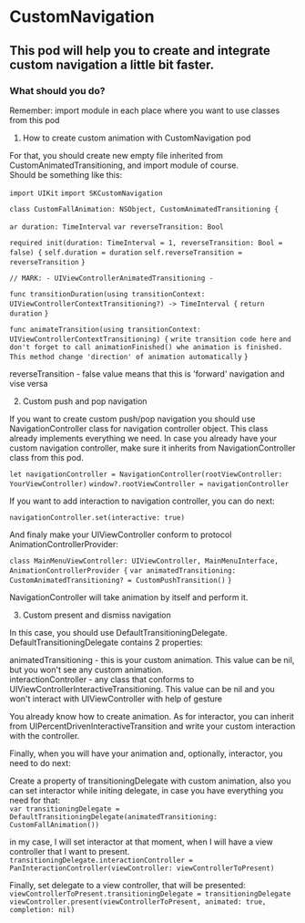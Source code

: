 # CustomNavigation  

## This pod will help you to create and integrate custom navigation a little bit faster.  

### What should you do?  

Remember: import module in each place where you want to use classes from this pod

1. How to create custom animation with CustomNavigation pod  

For that, you should create new empty file inherited from CustomAnimatedTransitioning, and import module of course.  
Should be something like this:  

`import UIKit`
`import SKCustomNavigation`

`class CustomFallAnimation: NSObject, CustomAnimatedTransitioning {`

`ar duration: TimeInterval`
`var reverseTransition: Bool`

`required init(duration: TimeInterval = 1, reverseTransition: Bool = false) {`
`self.duration = duration`
`self.reverseTransition = reverseTransition`
`}`

`// MARK: - UIViewControllerAnimatedTransitioning -`

`func transitionDuration(using transitionContext: UIViewControllerContextTransitioning?) -> TimeInterval {`
`return duration`
`}`

`func animateTransition(using transitionContext: UIViewControllerContextTransitioning) {`
`write transition code here`
`and don't forget to call animationFinished() whe animation is finished. This method change 'direction' of animation automatically`
`}`

reverseTransition - false value means that this is 'forward' navigation and vise versa

2. Custom push and pop navigation  

If you want to create custom push/pop navigation you should use NavigationController class for navigation controller object. This class already implements everything we need.
In case you already have your custom navigation controller, make sure it inherits from NavigationController class from this pod.  

`let navigationController = NavigationController(rootViewController: YourViewController)`
`window?.rootViewController = navigationController`

If you want to add interaction to navigation controller, you can do next:  

`navigationController.set(interactive: true)`

And finaly make your UIViewController conform to protocol AnimationControllerProvider:  

`class MainMenuViewController: UIViewController, MainMenuInterface, AnimationControllerProvider {`
`var animatedTransitioning: CustomAnimatedTransitioning? = CustomPushTransition()`
`}`

NavigationController will take animation by itself and perform it.  

3. Custom present and dismiss navigation

In this case, you should use DefaultTransitioningDelegate. DefaultTransitioningDelegate contains 2 properties:  

animatedTransitioning - this is your custom animation. This value can be nil, but you won't see any custom animation.  
interactionController - any class that conforms to UIViewControllerInteractiveTransitioning. This value can be nil and you won't interact with UIViewController with help of gesture  

You already know how to create animation. As for interactor, you can inherit from UIPercentDrivenInteractiveTransition and write your custom interaction with the controller.  

Finally, when you will have your animation and, optionally, interactor, you need to do next:  

Create a property of transitioningDelegate with custom animation, also you can set interactor while initing delegate, in case you have everything you need for that:  
`var transitioningDelegate = DefaultTransitioningDelegate(animatedTransitioning: CustomFallAnimation())`

in my case, I will set interactor at that moment, when I will have a view controller that I want to present.  
`transitioningDelegate.interactionController = PanInteractionController(viewController: viewControllerToPresent)`  

Finally, set delegate to a view controller, that will be presented:  
`viewControllerToPresent.transitioningDelegate = transitioningDelegate`  
`viewController.present(viewControllerToPresent, animated: true, completion: nil)`
